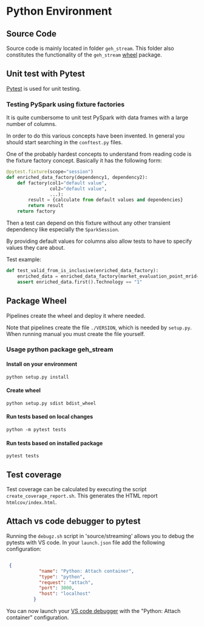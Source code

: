 # Python Environment

## Source Code

Source code is mainly located in folder `geh_stream`. This folder also constitutes the functionality of the `geh_stream` [wheel](https://pythonwheels.com/) package.

## Unit test with Pytest

[Pytest](https://pytest.org/) is used for unit testing.

### Testing PySpark using fixture factories

It is quite cumbersome to unit test PySpark with data frames with a large number of columns.

In order to do this various concepts have been invented. In general you should start searching in the `conftest.py` files.

One of the probably hardest concepts to understand from reading code is the fixture factory concept. Basically it has the following form:

```python
@pytest.fixture(scope="session")
def enriched_data_factory(dependency1, dependency2):
    def factory(col1="default value",
                col2="default value",
                ...):
        result = {calculate from default values and dependencies}
        return result
    return factory
```

Then a test can depend on this fixture without any other transient dependency like especially the `SparkSession`.

By providing default values for columns also allow tests to have to specify values they care about.

Test example:

```python
def test_valid_from_is_inclusive(enriched_data_factory):
    enriched_data = enriched_data_factory(market_evaluation_point_mrid="1", observation_time=valid_from1)
    assert enriched_data.first().Technology == "1"
```

## Package Wheel

Pipelines create the wheel and deploy it where needed.

Note that pipelines create the file `./VERSION`, which is needed by `setup.py`.
When running manual you must create the file yourself.

### Usage python package geh_stream

#### Install on your environment

`python setup.py install`

#### Create wheel

`python setup.py sdist bdist_wheel`

#### Run tests based on local changes

`python -m pytest tests`

#### Run tests based on installed package

`pytest tests`

## Test coverage

Test coverage can be calculated by executing the script `create_coverage_report.sh`. This generates the HTML report `htmlcov/index.html`.

## Attach vs code debugger to pytest

Running the `debugz.sh` script in 'source/streaming' allows you to debug the pytests with VS code.
In your `launch.json` file add the following configuration:

```json

 {
            "name": "Python: Attach container",
            "type": "python",
            "request": "attach",
            "port": 3000,
            "host": "localhost"
          }

```

You can now launch your [VS code debugger](https://code.visualstudio.com/docs/editor/debugging#_launch-configurations) with the "Python: Attach container" configuration.
